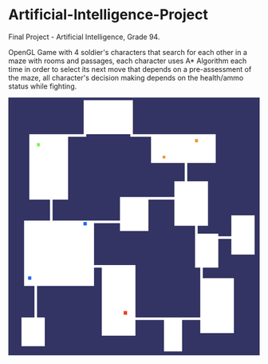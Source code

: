 # Artificial-Intelligence-Project

Final Project - Artificial Intelligence, Grade 94.

OpenGL Game with 4 soldier's characters that search for each other in a maze with rooms and passages, each character uses A* Algorithm each time in order to select its next move that depends on a pre-assessment of the maze, all character's decision making depends on the health/ammo status while fighting.

![](https://github.com/ShalevL/Artificial-Intelligence-Project/blob/main/ai.png)
